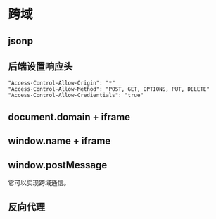 # 跨域

## jsonp
## 后端设置响应头
```
"Access-Control-Allow-Origin": "*"
"Access-Control-Allow-Method": "POST, GET, OPTIONS, PUT, DELETE"
"Access-Control-Allow-Credientials": "true"
```
## document.domain + iframe
## window.name + iframe
## window.postMessage

它可以实现跨域通信。

## 反向代理